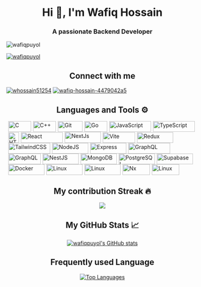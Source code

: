 <h1 align="center">Hi 👋, I'm Wafiq Hossain</h1>
<h3 align="center">A passionate Backend Developer</h3>

<p align="left"> <img src="https://komarev.com/ghpvc/?username=wafiqpuyol&label=Profile%20views&color=2D2AEE&style=for-the-badge" style="for-the-badge" alt="wafiqpuyol" /> </p>

<p align="left"> <a href="https://github.com/ryo-ma/github-profile-trophy"><img src="https://github-profile-trophy.vercel.app/?username=wafiqpuyol" alt="wafiqpuyol" /></a> </p>

<h2 align="center">Connect with me</h2>
<p align="left"> <a href="https://twitter.com/wafiq25f12" target="blank"><img src="https://img.shields.io/badge/X-%23000000.svg?style=for-the-badge&logo=X&logoColor=white" alt="whossain51254" /></a>
<a href="https://linkedin.com/in/wafiq-hossain-4479042a5" target="blank"><img src="https://img.shields.io/badge/linkedin-%230077B5.svg?style=for-the-badge&logo=linkedin&logoColor=white" alt="wafiq-hossain-4479042a5" /></a>
</p>

<h2 align="center">Languages and Tools ⚙️</h2>

<p align="left">

<a href="https://docs.microsoft.com/en-us/cpp/?view=msvc-170" target="_blank" style=margin-left:5px rel="noreferrer"><img src="https://img.shields.io/badge/c-%2300599C.svg?style=for-the-badge&logo=c&logoColor=white" width="60" height="28" alt="C" /></a><a href="https://docs.microsoft.com/en-us/cpp/?view=msvc-170" target="_blank" style=margin-left:5px rel="noreferrer"><img src="https://img.shields.io/badge/c++-%2300599C.svg?style=for-the-badge&logo=c%2B%2B&logoColor=white" style="margin-left:px" width="60" height="28" alt="C++" /></a><a href="https://git-scm.com/" target="_blank" style="margin-left:5px" rel="noreferrer"><img src="https://img.shields.io/badge/git-%23F05033.svg?style=for-the-badge&logo=git&logoColor=white" width="65" height="28" alt="Git" /></a><a href="https://go.dev/doc/" target="_blank" style="margin-left:5px" rel="noreferrer"><img src="https://img.shields.io/badge/go-%2300ADD8.svg?style=for-the-badge&logo=go&logoColor=white" width="60" height="28" alt="Go" /></a><a href="https://developer.mozilla.org/en-US/docs/Web/JavaScript" target="_blank" style="margin-left:5px" rel="noreferrer"><img src="https://img.shields.io/badge/javascript-%23323330.svg?style=for-the-badge&logo=javascript&logoColor=%23F7DF1E" width="110" height="28" alt="JavaScript" /></a><a href="https://www.typescriptlang.org/" target="_blank" style="margin-left:5px" rel="noreferrer"><img src="https://img.shields.io/badge/typescript-%23007ACC.svg?style=for-the-badge&logo=typescript&logoColor=white" width="110" height="28" alt="TypeScript" /></a><a href="https://developer.mozilla.org/en-US/docs/Glossary/HTML5" target="_blank" style="margin-left:5px" rel="noreferrer"><img src="https://img.shields.io/badge/html5-%23E34F26.svg?style=for-the-badge&logo=html5&logoColor=white" height="28" alt="HTML5" /></a><a href="https://reactjs.org/" target="_blank" style="margin-left:5px" rel="noreferrer"><img src="https://img.shields.io/badge/react-%2320232a.svg?style=for-the-badge&logo=react&logoColor=%2361DAFB" width="110" height="28" alt="React" /></a><a href="https://nextjs.org/docs" target="_blank" style="margin-left:5px" rel="noreferrer"><img src="https://img.shields.io/badge/Next-black?style=for-the-badge&logo=next.js&logoColor=white" width="95" height="29" alt="NextJs" /></a><a href="https://vitejs.dev/" target="_blank" style="margin-left:5px" rel="noreferrer"><img src="https://img.shields.io/badge/vite-%23646CFF.svg?style=for-the-badge&logo=vite&logoColor=white" width="85" height="28" alt="Vite" /></a><a href="https://redux.js.org/" target="_blank" style="margin-left:5px" rel="noreferrer"><img src="https://img.shields.io/badge/redux-%23593d88.svg?style=for-the-badge&logo=redux&logoColor=white" width="95" height="28" alt="Redux" /></a><a href="https://tailwindcss.com/" target="_blank" style="margin-left:5px" rel="noreferrer"><img src="https://img.shields.io/badge/tailwindcss-%2338B2AC.svg?style=for-the-badge&logo=tailwind-css&logoColor=white" width="110" height="28" alt="TailwindCSS" /></a><a href="https://nodejs.org/en/" target="_blank" style="margin-left:5px" rel="noreferrer"><img src="https://img.shields.io/badge/node.js-6DA55F?style=for-the-badge&logo=node.js&logoColor=white" width="95" height="28" alt="NodeJS" /></a><a href="https://expressjs.com/" target="_blank" style="margin-left:5px" rel="noreferrer"><img src="https://img.shields.io/badge/express.js-%23404d59.svg?style=for-the-badge&logo=express&logoColor=%2361DAFB" width="95" height="28" alt="Express" /></a><a href="https://graphql.org/" target="_blank" style="margin-left:5px" rel="noreferrer"><img src="https://img.shields.io/badge/-GraphQL-E10098?style=for-the-badge&logo=graphql&logoColor=white" width="110" height="28" alt="GraphQL" /><a href="https://graphql.org/" target="_blank" style="margin-left:5px" rel="noreferrer"><img src="https://img.shields.io/badge/tRPC-%232596BE.svg?style=for-the-badge&logo=tRPC&logoColor=white" width="85" height="28" alt="GraphQL" /></a><a href="https://docs.nestjs.com/" target="_blank" style="margin-left:5px" rel="noreferrer"><img src="https://img.shields.io/badge/nestjs-%23E0234E.svg?style=for-the-badge&logo=nestjs&logoColor=white" width="95" height="28" alt="NestJS" /></a><a href="https://www.mongodb.com/" target="_blank" style="margin-left:5px" rel="noreferrer"><img src="https://img.shields.io/badge/MongoDB-%234ea94b.svg?style=for-the-badge&logo=mongodb&logoColor=white" width="95" height="28" alt="MongoDB" /></a><a href="https://www.postgresql.org/" target="_blank" style="margin-left:5px" rel="noreferrer"><img src="https://img.shields.io/badge/postgres-%23316192.svg?style=for-the-badge&logo=postgresql&logoColor=white" width="95" height="28" alt="PostgreSQL" /></a></a><a href="https://supabase.io/" target="_blank" style="margin-left:5px" rel="noreferrer"><img src="https://img.shields.io/badge/Supabase-3ECF8E?style=for-the-badge&logo=supabase&logoColor=white" width="95" height="28" alt="Supabase" /></a><a href="https://www.docker.com/" target="_blank" style="margin-left:5px" rel="noreferrer"><img src="https://img.shields.io/badge/docker-%230db7ed.svg?style=for-the-badge&logo=docker&logoColor=white" width="95" height="28" alt="Docker" /></a><a href="https://www.linux.org" target="_blank" style="margin-left:5px" rel="noreferrer"><img src="https://img.shields.io/badge/Ubuntu-E95420?style=for-the-badge&logo=ubuntu&logoColor=white" width="95" height="28" alt="Linux" /></a><a href="https://www.linux.org" target="_blank" style="margin-left:5px" rel="noreferrer"><img src="https://img.shields.io/badge/jenkins-%232C5263.svg?style=for-the-badge&logo=jenkins&logoColor=white" width="95" height="28" alt="Linux" /></a><a href="https://nx.dev/" target="_blank" style="margin-left:5px" rel="noreferrer"><img src="https://img.shields.io/badge/nx-143055?style=for-the-badge&logo=nx&logoColor=white" width="72" height="28" alt="Nx" /></a><a href="https://www.rabbitmq.com/" target="_blank" style="margin-left:5px" rel="noreferrer"><img src="https://img.shields.io/badge/Rabbitmq-FF6600?style=for-the-badge&logo=rabbitmq&logoColor=white" width="72" height="28" alt="Linux" /></a>

<h2 align="center">My contribution Streak 🔥</h2>
<p align="center"><a href="http://www.github.com/wafiqpuyol"><img align="center" src="https://github-readme-streak-stats.herokuapp.com/?user=wafiqpuyol&stroke=ec4899&background=181824&ring=22c55e&fire=22c55e&currStreakNum=ec4899&currStreakLabel=22c55e&sideNums=ec4899&sideLabels=ec4899&dates=ec4899&hide_border=true" /></a></p>

<h2  align="center">My GitHub Stats 📈</h2>
<p align="center"><a href="http://www.github.com/wafiqpuyol"><img align="center" src="https://github-readme-stats.vercel.app/api?username=wafiqpuyol&show_icons=true&theme=codeSTACKr" alt="wafiqpuyol's GitHub stats"/></a></p>

<h2 align="center">Frequently used Language </h2></p>
<p align="center"><a href="https://github-readme-stats.vercel.app/api/top-langs/?username=wafiqpuyol&layout=donut" align="center"><img src="https://github-readme-stats.vercel.app/api/top-langs/?username=wafiqpuyol&layout=donut" alt="Top Languages" /></a></p>

<!-- wafiqpuyol -->
